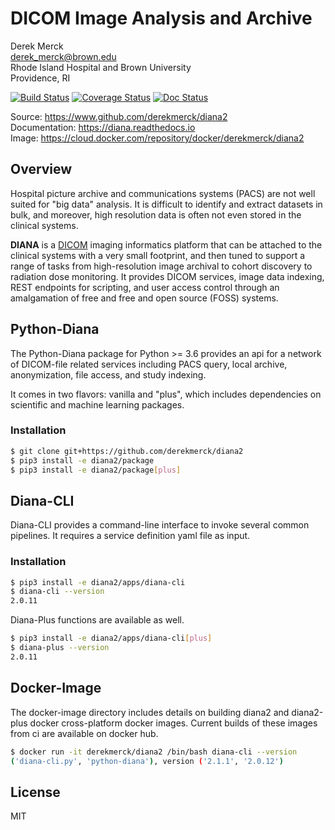 DICOM Image Analysis and Archive
==================

Derek Merck  
<derek_merck@brown.edu>  
Rhode Island Hospital and Brown University  
Providence, RI  

[![Build Status](https://travis-ci.org/derekmerck/diana2.svg?branch=master)](https://travis-ci.org/derekmerck/diana2)
[![Coverage Status](https://codecov.io/gh/derekmerck/diana2/branch/master/graph/badge.svg)](https://codecov.io/gh/derekmerck/diana2)
[![Doc Status](https://readthedocs.org/projects/diana/badge/?version=master)](https://diana.readthedocs.io/en/master/?badge=master)

Source: <https://www.github.com/derekmerck/diana2>  
Documentation: <https://diana.readthedocs.io>  
Image:  <https://cloud.docker.com/repository/docker/derekmerck/diana2>


Overview
----------------

Hospital picture archive and communications systems (PACS) are not well suited for "big data" analysis.  It is difficult to identify and extract datasets in bulk, and moreover, high resolution data is often not even stored in the clinical systems.

**DIANA** is a [DICOM][] imaging informatics platform that can be attached to the clinical systems with a very small footprint, and then tuned to support a range of tasks from high-resolution image archival to cohort discovery to radiation dose monitoring.  It provides DICOM services, image data indexing, REST endpoints for scripting, and user access control through an amalgamation of free and free and open source (FOSS) systems.

[DICOM]: http://www.dicomstandard.org/


Python-Diana
----------------

The Python-Diana package for Python >= 3.6 provides an api for a network of DICOM-file related services including PACS query, local archive, anonymization, file access, and study indexing.

It comes in two flavors: vanilla and "plus", which includes dependencies on scientific and machine learning packages.

### Installation

```bash
$ git clone git+https://github.com/derekmerck/diana2
$ pip3 install -e diana2/package
$ pip3 install -e diana2/package[plus]
```

Diana-CLI
-----------------

Diana-CLI provides a command-line interface to invoke several common pipelines.  It requires a service definition yaml file as input.

### Installation

```bash
$ pip3 install -e diana2/apps/diana-cli
$ diana-cli --version
2.0.11
```

Diana-Plus functions are available as well.
```bash
$ pip3 install -e diana2/apps/diana-cli[plus]
$ diana-plus --version
2.0.11
```

Docker-Image
----------------

The docker-image directory includes details on building diana2 and diana2-plus docker cross-platform docker images.  Current builds of these images from ci are available on docker hub.

```bash
$ docker run -it derekmerck/diana2 /bin/bash diana-cli --version
('diana-cli.py', 'python-diana'), version ('2.1.1', '2.0.12')
```


License
-------

MIT
